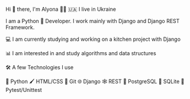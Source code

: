 Hi 👋 there, I'm Alyona 👱‍♀️
🇺🇦 I live in Ukraine

I am a Python 🐍  Developer. I work mainly with Django and Django REST Framework.

💻 I am currently studying and working on a kitchen project with Django

📊 I am interested in and study algorithms and data structures

🛠️ A few Technologies I use

🐍 Python  🖌️ HTML/CSS  🔗 Git  🌐 Django 🕸️ REST  🐘 PostgreSQL  📔 SQLite 🔧 Pytest/Unittest  
 
